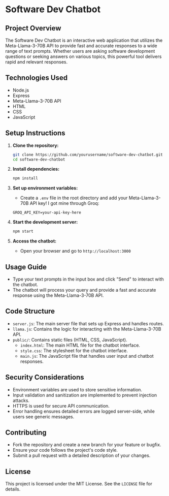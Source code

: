 # Software Dev Chatbot

## Project Overview
The Software Dev Chatbot is an interactive web application that utilizes the Meta-Llama-3-70B API to provide fast and accurate responses
to a wide range of text prompts. Whether users are asking software development questions or seeking answers on various topics,
this powerful tool delivers rapid and relevant responses.

## Technologies Used
- Node.js
- Express
- Meta-Llama-3-70B API
- HTML
- CSS
- JavaScript

## Setup Instructions
1. **Clone the repository:**
    ```bash
    git clone https://github.com/yourusername/software-dev-chatbot.git
    cd software-dev-chatbot
    ```

2. **Install dependencies:**
    ```bash
    npm install
    ```

3. **Set up environment variables:**
    - Create a `.env` file in the root directory and add your Meta-Llama-3-70B API key! I got mine through Groq:
    ```env
    GROQ_API_KEY=your-api-key-here
    ```

4. **Start the development server:**
    ```bash
    npm start
    ```

5. **Access the chatbot:**
    - Open your browser and go to `http://localhost:3000`

## Usage Guide
- Type your text prompts in the input box and click "Send" to interact with the chatbot.
- The chatbot will process your query and provide a fast and accurate response using the Meta-Llama-3-70B API.

## Code Structure
- `server.js`: The main server file that sets up Express and handles routes.
- `llama.js`: Contains the logic for interacting with the Meta-Llama-3-70B API.
- `public/`: Contains static files (HTML, CSS, JavaScript).
    - `index.html`: The main HTML file for the chatbot interface.
    - `style.css`: The stylesheet for the chatbot interface.
    - `main.js`: The JavaScript file that handles user input and chatbot responses.

## Security Considerations
- Environment variables are used to store sensitive information.
- Input validation and sanitization are implemented to prevent injection attacks.
- HTTPS is used for secure API communication.
- Error handling ensures detailed errors are logged server-side, while users see generic messages.

## Contributing
- Fork the repository and create a new branch for your feature or bugfix.
- Ensure your code follows the project's code style.
- Submit a pull request with a detailed description of your changes.

## License
This project is licensed under the MIT License. See the `LICENSE` file for details.
